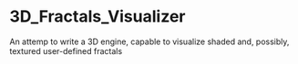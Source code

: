3D_Fractals_Visualizer
======================

An attemp to write a 3D engine, capable to visualize shaded and, possibly, textured user-defined fractals